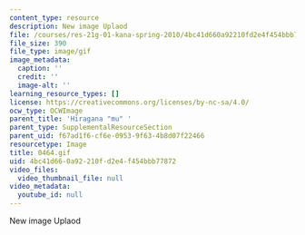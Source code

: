 ```yaml
---
content_type: resource
description: New image Uplaod
file: /courses/res-21g-01-kana-spring-2010/4bc41d660a92210fd2e4f454bbb77872_0464.gif
file_size: 390
file_type: image/gif
image_metadata:
  caption: ''
  credit: ''
  image-alt: ''
learning_resource_types: []
license: https://creativecommons.org/licenses/by-nc-sa/4.0/
ocw_type: OCWImage
parent_title: 'Hiragana "mu" '
parent_type: SupplementalResourceSection
parent_uid: f67ad1f6-cf6e-0953-9f63-4b8d07f22466
resourcetype: Image
title: 0464.gif
uid: 4bc41d66-0a92-210f-d2e4-f454bbb77872
video_files:
  video_thumbnail_file: null
video_metadata:
  youtube_id: null
---
```

New image Uplaod